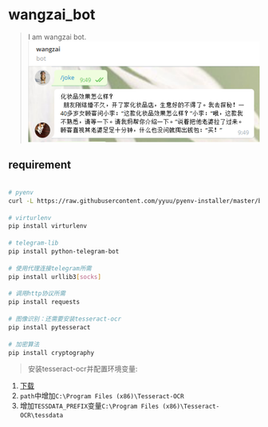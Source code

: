 # wangzai_bot
> I am wangzai bot.  
![](.README_images/wangzai_bot.png)

## requirement

```sh

# pyenv
curl -L https://raw.githubusercontent.com/yyuu/pyenv-installer/master/bin/pyenv-installer | bash

# virturlenv
pip install virturlenv

# telegram-lib
pip install python-telegram-bot

# 使用代理连接telegram所需
pip install urllib3[socks]

# 调用http协议所需
pip install requests

# 图像识别：还需要安装tesseract-ocr
pip install pytesseract

# 加密算法
pip install cryptography

```

> 安装tesseract-ocr并配置环境变量:
1. [下载](https://github.com/UB-Mannheim/tesseract/wiki)
1. ```path```中增加```C:\Program Files (x86)\Tesseract-OCR```
2. 增加```TESSDATA_PREFIX```变量```C:\Program Files (x86)\Tesseract-OCR\tessdata```
